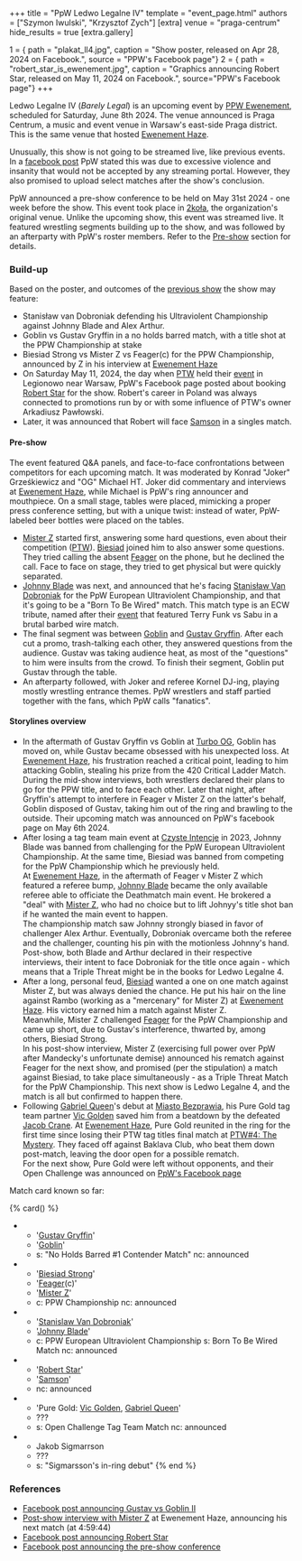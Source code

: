 +++
title = "PpW Ledwo Legalne IV"
template = "event_page.html"
authors = ["Szymon Iwulski", "Krzysztof Zych"]
[extra]
venue = "praga-centrum"
hide_results = true
[extra.gallery]

1 = { path = "plakat_ll4.jpg", caption = "Show poster, released on Apr 28, 2024 on Facebook.", source = "PPW's Facebook page"}
2 = { path = "robert_star_is_ewenement.jpg", caption = "Graphics announcing Robert Star, released on May 11, 2024 on Facebook.", source="PPW's Facebook page"}
+++

Ledwo Legalne IV (_Barely Legal_) is an upcoming event by [PPW Ewenement](@/o/ppw.md), scheduled for Saturday, June 8th 2024. The venue announced is Praga Centrum, a music and event venue in Warsaw's east-side Praga district. This is the same venue that hosted [Ewenement Haze](@/e/ppw/2024-04-20-ppw-ewenement-haze.md).

Unusually, this show is not going to be streamed live, like previous events. In a [facebook post][facebook-too-violent] PpW stated this was due to excessive violence and insanity that would not be accepted by any streaming portal. However, they also promised to upload select matches after the show's conclusion.

PpW announced a pre-show conference to be held on May 31st 2024 - one week before the show. This event took place in [2koła](@/v/2kola.md), the organization's original venue. Unlike the upcoming show, this event was streamed live. It featured wrestling segments building up to the show, and was followed by an afterparty with PpW's roster members. Refer to the [Pre-show](#pre-show) section for details.

### Build-up

Based on the poster, and outcomes of the [previous show](@/e/ppw/2024-04-20-ppw-ewenement-haze.md) the show may feature:

* Stanisław van Dobroniak defending his Ultraviolent Championship against Johnny Blade and Alex Arthur.
* Goblin vs Gustav Gryffin in a no holds barred match, with a title shot at the PPW Championship at stake
* Biesiad Strong vs Mister Z vs Feager(c) for the PPW Championship, announced by Z in his interview at [Ewenement Haze](@/e/ppw/2024-04-20-ppw-ewenement-haze.md#finale)
* On Saturday May 11, 2024, the day when [PTW](@/o/ptw.md) held their [event](@/e/ptw/2024-05-11-ptw-6.md) in Legionowo near Warsaw, PpW's Facebook page posted about booking [Robert Star](@/w/robert-star.md) for the show. Robert's career in Poland was always connected to promotions run by or with some influence of PTW's owner Arkadiusz Pawłowski.
* Later, it was announced that Robert will face [Samson](@/w/samson.md) in a singles match.

#### Pre-show

The event featured Q&A panels, and face-to-face confrontations between competitors for each upcoming match.
It was moderated by Konrad "Joker" Grześkiewicz and "OG" Michael HT. Joker did commentary and interviews at [Ewenement Haze](@/e/ppw/2024-04-20-ppw-ewenement-haze.md#finale), while Michael is PpW's ring announcer and mouthpiece.
On a small stage, tables were placed, mimicking a proper press conference setting, but with a unique twist: instead of water, PpW-labeled beer bottles were placed on the tables.

* [Mister Z](@/w/mister-z.md) started first, answering some hard questions, even about their competition ([PTW](@/o/ptw.md)). [Biesiad](@/w/biesiad.md) joined him to also answer some questions. They tried calling the absent [Feager](@/w/feager.md) on the phone, but he declined the call. Face to face on stage, they tried to get physical but were quickly separated.
* [Johnny Blade](@/w/johnny-blade.md) was next, and announced that he's facing [Stanisław Van Dobroniak](/w/stanislaw-van-dobroniak.md) for the PpW European Ultraviolent Championship, and that it's going to be a "Born To Be Wired" match. This match type is an ECW tribute, named after their [event][btbw] that featured Terry Funk vs Sabu in a brutal barbed wire match.
* The final segment was between [Goblin](@/w/goblin.md) and [Gustav Gryffin](@/w/gustav-gryffin.md). After each cut a promo, trash-talking each other, they answered questions from the audience. Gustav was taking audience heat, as most of the "questions" to him were insults from the crowd. To finish their segment, Goblin put Gustav through the table.
* An afterparty followed, with Joker and referee Kornel DJ-ing, playing mostly wrestling entrance themes. PpW wrestlers and staff partied together with the fans, which PpW calls "fanatics".

#### Storylines overview

* In the aftermath of Gustav Gryffin vs Goblin at [Turbo OG](@/e/ppw/2023-12-08-ppw-turbo-og.md), Goblin has moved on, while Gustav became obsessed with his unexpected loss. At [Ewenement Haze](@/e/ppw/2024-04-20-ppw-ewenement-haze.md), his frustration reached a critical point, leading to him attacking Goblin, stealing his prize from the 420 Critical Ladder Match.
During the mid-show interviews, both wrestlers declared their plans to go for the PPW title, and to face each other.
Later that night, after Gryffin's attempt to interfere in Feager v Mister Z on the latter's behalf, Goblin disposed of Gustav, taking him out of the ring and brawling to the outside. Their upcoming match was announced on PpW's facebook page on May 6th 2024.
* After losing a tag team main event at [Czyste Intencje](@/e/ppw/2023-09-09-ppw-czyste-intencje.md) in 2023, Johnny Blade was banned from challenging for the PpW European Ultraviolent Championship.
At the same time, Biesiad was banned from competing for the PpW Championship which he previously held. \
At [Ewenement Haze](@/e/ppw/2024-04-20-ppw-ewenement-haze.md), in the aftermath of Feager v Mister Z which featured a referee bump, [Johnny Blade](@/w/johnny-blade.md) became the only available referee able to officiate the Deathmatch main event. He brokered a "deal" with [Mister Z](@/w/mister-z.md), who had no choice but to lift Johnyy's title shot ban if he wanted the main event to happen. \
The championship match saw Johnny strongly biased in favor of challenger Alex Arthur. Eventually, Dobroniak overcame both the referee and the challenger, counting his pin with the motionless Johnny's hand. Post-show, both Blade and Arthur declared in their respective interviews, their intent to face Dobroniak for the title once again - which means that a Triple Threat might be in the books for Ledwo Legalne 4.
* After a long, personal feud, [Biesiad](@/w/biesiad.md) wanted a one on one match against Mister Z, but was always denied the chance. He put his hair on the line against Rambo (working as a "mercenary" for Mister Z) at [Ewenement Haze](@/e/ppw/2024-04-20-ppw-ewenement-haze.md). His victory earned him a match against Mister Z. \
Meanwhile, Mister Z challenged [Feager](@/w/feager.md) for the PpW Championship and came up short, due to Gustav's interference, thwarted by, among others, Biesiad Strong. \
In his post-show interview, Mister Z (exercising full power over PpW after Mandecky's unfortunate demise) announced his rematch against Feager for the next show, and promised (per the stipulation) a match against Biesiad, to take place simultaneously - as a Triple Threat Match for the PpW Championship. This next show is Ledwo Legalne 4, and the match is all but confirmed to happen there.
* Following [Gabriel Queen](@/w/gabriel-queen.md)'s debut at [Miasto Bezprawia](@/e/ppw/2024-02-10-ppw-miasto-bezprawia.md), his Pure Gold tag team partner [Vic Golden](@/w/vic-golden.md) saved him from a beatdown by the defeated [Jacob Crane](@/w/jacob-crane.md). At [Ewenement Haze](@/e/ppw/2024-04-20-ppw-ewenement-haze.md), Pure Gold reunited in the ring for the first time since losing their PTW tag titles final match at [PTW#4: The Mystery](@/e/ptw/2023-06-25-ptw-4-mystery.md). They faced off against Baklava Club, who beat them down post-match, leaving the door open for a possible rematch. \
For the next show, Pure Gold were left without opponents, and their Open Challenge was announced on [PpW's Facebook page][pure-gold-challenge]

Match card known so far:

{% card() %}
- - '[Gustav Gryffin](@/w/gustav-gryffin.md)'
  - '[Goblin](@/w/goblin.md)'
  - s: "No Holds Barred #1 Contender Match"
    nc: announced
- - '[Biesiad Strong](@/w/biesiad.md)'
  - '[Feager](@/w/feager.md)(c)'
  - '[Mister Z](@/w/mister-z.md)'
  - c: PPW Championship
    nc: announced
- - '[Stanislaw Van Dobroniak](@/w/stanislaw-van-dobroniak.md)'
  - '[Johnny Blade](@/w/johnny-blade.md)'
  - c: PPW European Ultraviolent Championship
    s: Born To Be Wired Match
    nc: announced
- - '[Robert Star](@/w/robert-star.md)'
  - '[Samson](@/w/samson.md)'
  - nc: announced
- - 'Pure Gold: [Vic Golden](@/w/vic-golden.md), [Gabriel Queen](@/w/gabriel-queen.md)'
  - ???
  - s: Open Challenge Tag Team Match
    nc: announced
- - Jakob Sigmarrson
  - ???
  - s: "Sigmarsson's in-ring debut"
{% end %}

### References

* [Facebook post announcing Gustav vs Goblin II](https://www.facebook.com/OficjalnePPW/posts/pfbid02iGFhFNmgVNxhonkm9tESeyEbatpvufnCvHeezjcAa9xU3A8G7dnToAQcUDcd9vWYl)
* [Post-show interview with Mister Z](https://youtu.be/8u292TzKREA?t=17984) at Ewenement Haze, announcing his next match (at 4:59:44)
* [Facebook post announcing Robert Star](https://www.facebook.com/OficjalnePPW/posts/pfbid02GSspE1SNetocUY2kWnC9LhDdsKYSGgh17G4h2bV4Q3CaRgLkziMrC6JDPkCYWBVnl)
* [Facebook post announcing the pre-show conference](https://www.facebook.com/OficjalnePPW/posts/pfbid02yqSCxxu4yNWfDUALHYj7CgUTPyHZS2VJyGMDnazjwqjFKXXbGR4qRsWfqfmxoWDwl)

[facebook-too-violent]: https://www.facebook.com/OficjalnePPW/posts/pfbid02kWfUoekhzRLe1UVc1fAcV9G8YXD2ywedMrLFAniFUmRPJ5drnm9n2xcHrjjTEgv7l
[pure-gold-challenge]: https://www.facebook.com/OficjalnePPW/posts/pfbid0Gd3bcCACFVs3xLRFHfDsBndX2vCwyCjg7NAdj2Q15gcpBhL3k7uzkG7PztNxYMFUl
[btbw]: https://en.wikipedia.org/wiki/Born_to_Be_Wired

